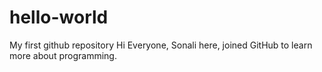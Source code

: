 # hello-world
My first github repository
Hi Everyone,
Sonali here, joined GitHub to learn more about programming.
